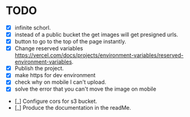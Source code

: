 # TODO

-   [x] infinite schorl.
-   [x] instead of a public bucket the get images will get presigned urls.
-   [x] button to go to the top of the page instantly.
-   [x] Change reserved variables https://vercel.com/docs/projects/environment-variables/reserved-environment-variables.
-   [x] Publish the project.
-   [x] make https for dev environment
-   [x] check why on mobile I can't upload.
-   [x] solve the error that you can't move the image on mobile
-   [_] Configure cors for s3 bucket.
-   [_] Produce the documentation in the readMe.
